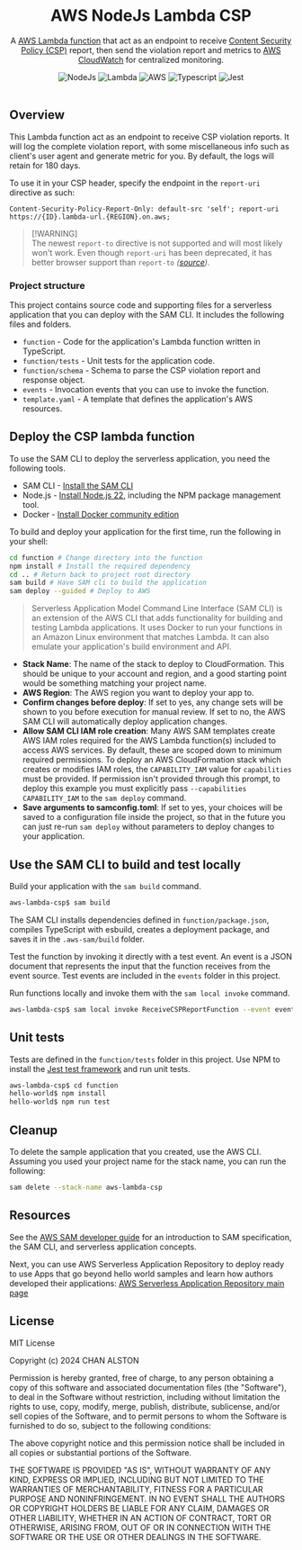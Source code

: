 <h1 align="center">AWS NodeJs Lambda CSP</h1>
<p align="center">
  A <a href="https://aws.amazon.com/lambda/">AWS Lambda function</a> that act as an endpoint to receive <a href="https://www.w3.org/TR/CSP3/">Content Security Policy (CSP)</a> report, then send the violation report and metrics to <a href="https://aws.amazon.com/cloudwatch/"/>AWS CloudWatch</a> for centralized monitoring.
</p>
<p align="center">
  <img src="https://img.shields.io/badge/Node.js-43853D?style=for-the-badge&logo=node.js&logoColor=white" alt="NodeJs">
  <img src="https://img.shields.io/badge/Lambda-ff9900?style=for-the-badge&logo=awslambda&logoColor=white" alt="Lambda">
  <img src="https://img.shields.io/badge/Amazon_AWS-232F3E?style=for-the-badge&logo=amazonwebservices&logoColor=white" alt="AWS">
  <img src="https://img.shields.io/badge/TypeScript-007ACC?style=for-the-badge&logo=typescript&logoColor=white" alt="Typescript">
  <img src="https://img.shields.io/badge/Jest-323330?style=for-the-badge&logo=Jest&logoColor=white" alt="Jest">
  <br />
  <br />
</p>

## Overview

This Lambda function act as an endpoint to receive CSP violation reports. It will log the complete violation report, with some miscellaneous info such as client's user agent and generate metric for you. By default, the logs will retain for 180 days.

To use it in your CSP header, specify the endpoint in the `report-uri` directive as such:

```text
Content-Security-Policy-Report-Only: default-src 'self'; report-uri https://{ID}.lambda-url.{REGION}.on.aws;
```

> \[!WARNING]\
> The newest `report-to` directive is not supported and will most likely won't work. Even though `report-uri` has been deprecated, it has better browser support than `report-to` _([source](https://caniuse.com/?search=report-to))_.

### Project structure

This project contains source code and supporting files for a serverless application that you can deploy with the SAM CLI. It includes the following files and folders.

- `function` - Code for the application's Lambda function written in TypeScript.
- `function/tests` - Unit tests for the application code.
- `function/schema` - Schema to parse the CSP violation report and response object.
- `events` - Invocation events that you can use to invoke the function.
- `template.yaml` - A template that defines the application's AWS resources.

## Deploy the CSP lambda function

To use the SAM CLI to deploy the serverless application, you need the following tools.

- SAM CLI - [Install the SAM CLI](https://docs.aws.amazon.com/serverless-application-model/latest/developerguide/serverless-sam-cli-install.html)
- Node.js - [Install Node.js 22](https://nodejs.org/en/), including the NPM package management tool.
- Docker - [Install Docker community edition](https://docs.docker.com/engine/install/)

To build and deploy your application for the first time, run the following in your shell:

```bash
cd function # Change directory into the function
npm install # Install the required dependency
cd .. # Return back to project root directory
sam build # Have SAM cli to build the application
sam deploy --guided # Deploy to AWS
```

> Serverless Application Model Command Line Interface (SAM CLI) is an extension of the AWS CLI that adds functionality for building and testing Lambda applications. It uses Docker to run your functions in an Amazon Linux environment that matches Lambda. It can also emulate your application's build environment and API.

- **Stack Name**: The name of the stack to deploy to CloudFormation. This should be unique to your account and region, and a good starting point would be something matching your project name.
- **AWS Region**: The AWS region you want to deploy your app to.
- **Confirm changes before deploy**: If set to yes, any change sets will be shown to you before execution for manual review. If set to no, the AWS SAM CLI will automatically deploy application changes.
- **Allow SAM CLI IAM role creation**: Many AWS SAM templates create AWS IAM roles required for the AWS Lambda function(s) included to access AWS services. By default, these are scoped down to minimum required permissions. To deploy an AWS CloudFormation stack which creates or modifies IAM roles, the `CAPABILITY_IAM` value for `capabilities` must be provided. If permission isn't provided through this prompt, to deploy this example you must explicitly pass `--capabilities CAPABILITY_IAM` to the `sam deploy` command.
- **Save arguments to samconfig.toml**: If set to yes, your choices will be saved to a configuration file inside the project, so that in the future you can just re-run `sam deploy` without parameters to deploy changes to your application.

## Use the SAM CLI to build and test locally

Build your application with the `sam build` command.

```bash
aws-lambda-csp$ sam build
```

The SAM CLI installs dependencies defined in `function/package.json`, compiles TypeScript with esbuild, creates a deployment package, and saves it in the `.aws-sam/build` folder.

Test the function by invoking it directly with a test event. An event is a JSON document that represents the input that the function receives from the event source. Test events are included in the `events` folder in this project.

Run functions locally and invoke them with the `sam local invoke` command.

```bash
aws-lambda-csp$ sam local invoke ReceiveCSPReportFunction --event events/report-uri-base64.json
```

## Unit tests

Tests are defined in the `function/tests` folder in this project. Use NPM to install the [Jest test framework](https://jestjs.io/) and run unit tests.

```bash
aws-lambda-csp$ cd function
hello-world$ npm install
hello-world$ npm run test
```

## Cleanup

To delete the sample application that you created, use the AWS CLI. Assuming you used your project name for the stack name, you can run the following:

```bash
sam delete --stack-name aws-lambda-csp
```

## Resources

See the [AWS SAM developer guide](https://docs.aws.amazon.com/serverless-application-model/latest/developerguide/what-is-sam.html) for an introduction to SAM specification, the SAM CLI, and serverless application concepts.

Next, you can use AWS Serverless Application Repository to deploy ready to use Apps that go beyond hello world samples and learn how authors developed their applications: [AWS Serverless Application Repository main page](https://aws.amazon.com/serverless/serverlessrepo/)

## License

MIT License

Copyright (c) 2024 CHAN ALSTON

Permission is hereby granted, free of charge, to any person obtaining a copy
of this software and associated documentation files (the "Software"), to deal
in the Software without restriction, including without limitation the rights
to use, copy, modify, merge, publish, distribute, sublicense, and/or sell
copies of the Software, and to permit persons to whom the Software is
furnished to do so, subject to the following conditions:

The above copyright notice and this permission notice shall be included in all
copies or substantial portions of the Software.

THE SOFTWARE IS PROVIDED "AS IS", WITHOUT WARRANTY OF ANY KIND, EXPRESS OR
IMPLIED, INCLUDING BUT NOT LIMITED TO THE WARRANTIES OF MERCHANTABILITY,
FITNESS FOR A PARTICULAR PURPOSE AND NONINFRINGEMENT. IN NO EVENT SHALL THE
AUTHORS OR COPYRIGHT HOLDERS BE LIABLE FOR ANY CLAIM, DAMAGES OR OTHER
LIABILITY, WHETHER IN AN ACTION OF CONTRACT, TORT OR OTHERWISE, ARISING FROM,
OUT OF OR IN CONNECTION WITH THE SOFTWARE OR THE USE OR OTHER DEALINGS IN THE
SOFTWARE.
